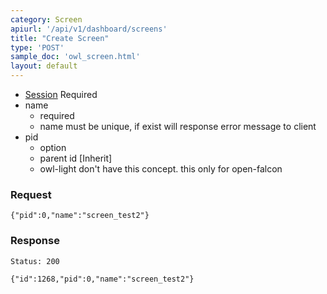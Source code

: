 ```yaml
---
category: Screen
apiurl: '/api/v1/dashboard/screens'
title: "Create Screen"
type: 'POST'
sample_doc: 'owl_screen.html'
layout: default
---
```


* [Session](#/authentication) Required
* name
  * required
  * name must be unique, if exist will response error message to client
* pid
  * option
  * parent id [Inherit]
  * owl-light don't have this concept. this only for open-falcon

### Request

```
{"pid":0,"name":"screen_test2"}
```

### Response

```Status: 200```
```
{"id":1268,"pid":0,"name":"screen_test2"}
```
